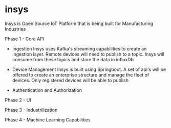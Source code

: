 # insys
Insys is Open Source IoT Platform that is being built for Manufacturing Industries



Phase 1 - Core API

- Ingestion
  Insys uses Kafka's streaming capabilities to create an ingestion layer. Remote devices will need to publish to a topic. Insys will consume from these 
  topics and store the data in influxDb
  
- Device Management
  Insys is built using Springboot. A set of api's will be offered to create an enterprise structure and manage the fleet of devices. Only registered 
  devices will be able to publish
  
- Authentication and Authorization
  
  
Phase 2 - UI

Phase 3 - Industrilization

Phase 4 - Machine Learning Capabilities

